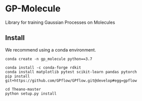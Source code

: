 # GP-Molecule
Library for training Gaussian Processes on Molecules

## Install

We recommend using a conda environment.

```
conda create -n gp_molecule python==3.7

conda install -c conda-forge rdkit
conda install matplotlib pytest scikit-learn pandas pytorch
pip install git+https://github.com/GPflow/GPflow.git@develop#egg=gpflow

cd Theano-master
python setup.py install
```

